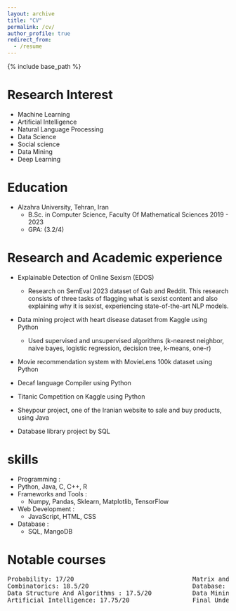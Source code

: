 ```yaml
---
layout: archive
title: "CV"
permalink: /cv/
author_profile: true
redirect_from:
  - /resume
---
```


{% include base_path %}

Research Interest
======
* Machine Learning
* Artificial Intelligence
* Natural Language Processing
* Data Science
* Social science
* Data Mining
* Deep Learning

Education
======
* Alzahra University, Tehran, Iran 
  * B.Sc. in Computer Science, Faculty Of Mathematical Sciences 2019 - 2023
  * GPA: (3.2/4)
  
Research and Academic experience
======
* Explainable Detection of Online Sexism (EDOS)                                             
  * Research on SemEval 2023 dataset of Gab and Reddit. This research consists of three tasks of flagging what is                   sexist content and also explaining why it is sexist, experiencing state-of-the-art NLP models. 

* Data mining project with heart disease dataset from Kaggle using Python               
	* Used supervised and unsupervised algorithms (k-nearest neighbor, 
 	  naive bayes, logistic regression, decision tree, k-means, one-r)
* Movie recommendation system with MovieLens 100k dataset using Python           
* Decaf language Compiler using Python                                                                     
* Titanic Competition on Kaggle using Python                                                             
* Sheypour project, one of the Iranian website to sale and buy products, using Java                         
* Database library project by SQL   

skills
======
*  Programming :
  * Python, Java, C, C++, R
* Frameworks and Tools :
  * Numpy, Pandas, Sklearn, Matplotlib, TensorFlow
* Web Development :
  * JavaScript, HTML, CSS
* Database :
  * SQL, MangoDB
  
Notable courses
======
<pre>
Probability: 17/20                                Matrix and Linear Algebra: 17.75/20          
Combinatorics: 18.5/20                            Database: 16.2/20   
Data Structure And Algorithms : 17.5/20           Data Mining: 20/20
Artificial Intelligence: 17.75/20                 Final Undergraduate Project: 19/20 
</pre>
  
